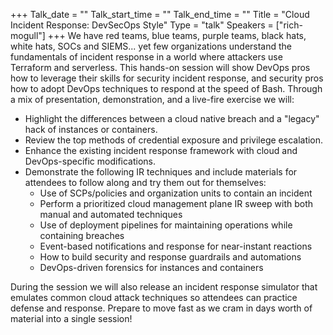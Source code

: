 +++
Talk_date = ""
Talk_start_time = ""
Talk_end_time = ""
Title = "Cloud Incident Response: DevSecOps Style"
Type = "talk"
Speakers = ["rich-mogull"]
+++
We have red teams, blue teams, purple teams, black hats, white hats, SOCs and SIEMS... yet few organizations understand the fundamentals of incident response in a world where attackers use Terraform and serverless. This hands-on session will show DevOps pros how to leverage their skills for security incident response, and security pros how to adopt DevOps techniques to respond at the speed of Bash. Through a mix of presentation, demonstration, and a live-fire exercise we will:

* Highlight the differences between a cloud native breach and a "legacy" hack of instances or containers.
* Review the top methods of credential exposure and privilege escalation.
* Enhance the existing incident response framework with cloud and DevOps-specific modifications.
* Demonstrate the following IR techniques and include materials for attendees to follow along and try them out for themselves:
     * Use of SCPs/policies and organization units to contain an incident
     * Perform a prioritized cloud management plane IR sweep with both manual and automated techniques
     * Use of deployment pipelines for maintaining operations while containing breaches
     * Event-based notifications and response for near-instant reactions
     * How to build security and response guardrails and automations
     * DevOps-driven forensics for instances and containers

During the session we will also release an incident response simulator that emulates common cloud attack techniques so attendees can practice defense and response. Prepare to move fast as we cram in days worth of material into a single session!
